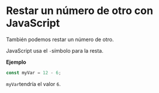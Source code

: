 
# Restar un número de otro con JavaScript

También podemos restar un número de otro.

JavaScript usa el `-`símbolo para la resta.

**Ejemplo**

```js
const myVar = 12 - 6;

```

`myVar`tendría el valor `6`.